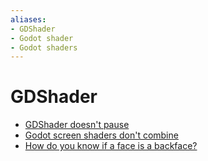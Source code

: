 ```yaml
---
aliases:
- GDShader
- Godot shader
- Godot shaders
---
```


# GDShader

- [GDShader doesn't pause](godot-gdshader-pausing.md)
- [Godot screen shaders don't combine](godot-screen-shaders-dont-combine.md)
- [How do you know if a face is a backface?](godot-gdshader-backface.md)
